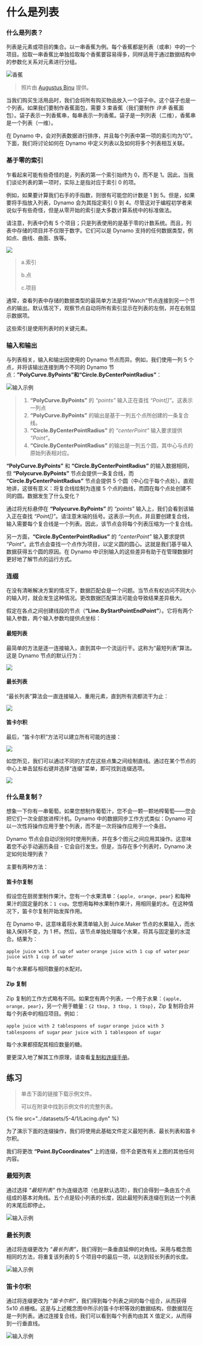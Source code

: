 # 什么是列表

### 什么是列表？

列表是元素或项目的集合。以一串香蕉为例。每个香蕉都是列表（或串）中的一个项目。拾取一串香蕉比单独拾取每个香蕉要容易得多，同样适用于通过数据结构中的参数化关系对元素进行分组。

![香蕉](../images/5-4/1/Bananas\_white\_background\_DS.jpg)

> 照片由 [Augustus Binu](https://commons.wikimedia.org/wiki/File:Bananas\_white\_background\_DS.jpg?fastcci\_from=11404890\&c1=11404890\&d1=15\&s=200\&a=list) 提供。

当我们购买生活用品时，我们会将所有购买物品放入一个袋子中。这个袋子也是一个列表。如果我们要制作香蕉面包，需要 3 束香蕉（我们要制作 _许多_ 香蕉面包）。袋子表示一列香蕉串，每串表示一列香蕉。袋子是一列列表（二维），香蕉串是一个列表（一维）。

在 Dynamo 中，会对列表数据进行排序，并且每个列表中第一项的索引均为“0”。下面，我们将讨论如何在 Dynamo 中定义列表以及如何将多个列表相互关联。

### 基于零的索引

乍看起来可能有些奇怪的是，列表的第一个索引始终为 0，而不是 1。因此，当我们谈论列表的第一项时，实际上是指对应于索引 0 的项。

例如，如果要计算我们右手的手指数，则很有可能您的计数是 1 到 5。但是，如果要将手指放入列表，Dynamo 会为其指定索引 0 到 4。尽管这对于编程初学者来说似乎有些奇怪，但是从零开始的索引是大多数计算系统中的标准做法。

请注意，列表中仍有 5 个项目；只是列表使用的是基于零的计数系统。而且，列表中存储的项目并不仅限于数字。它们可以是 Dynamo 支持的任何数据类型，例如点、曲线、曲面、族等。

![](../images/5-4/1/what'salist-zerobasedindices.jpg)

> a.索引
>
> b.点
>
> c.项目

通常，查看列表中存储的数据类型的最简单方法是将“Watch”节点连接到另一个节点的输出。默认情况下，观察节点自动将所有索引显示在列表的左侧，并在右侧显示数据项。

这些索引是使用列表时的关键元素。

### 输入和输出

与列表相关，输入和输出因使用的 Dynamo 节点而异。例如，我们使用一列 5 个点，并将该输出连接到两个不同的 Dynamo 节点：**”PolyCurve.ByPoints”**和**“Circle.ByCenterPointRadius”**：

![输入示例](../images/5-4/1/what'salist-inputsandoutputs.jpg)

> 1. **“PolyCurve.ByPoints”** 的 _“points”_ 输入正在查找 _“Point[]”_。这表示一列点
> 2. **“PolyCurve.ByPoints”** 的输出是基于一列五个点所创建的一条复合线。
> 3. **“Circle.ByCenterPointRadius”** 的 _“centerPoint”_ 输入要求提供 _“Point”_。
> 4. **“Circle.ByCenterPointRadius”** 的输出是一列五个圆，其中心与点的原始列表相对应。

**“PolyCurve.ByPoints”** 和 **“Circle.ByCenterPointRadius”** 的输入数据相同，但 **“Polycurve.ByPoints”** 节点会提供一条复合线，而 **“Circle.ByCenterPointRadius”** 节点会提供 5 个圆（中心位于每个点处）。直观地讲，这很有意义：将复合线绘制为连接 5 个点的曲线，而圆在每个点处创建不同的圆。数据发生了什么变化？

通过将光标悬停在 **“Polycurve.ByPoints”** 的 _“points”_ 输入上，我们会看到该输入正在查找 _“Point[]”_。请注意末端的括号。这表示一列点，并且要创建复合线，输入需要每个复合线是一个列表。因此，该节点会将每个列表压缩为一个复合线。

另一方面，**“Circle.ByCenterPointRadius”** 的 _“centerPoint”_ 输入要求提供 _“Point”_。此节点会查找一个点作为项目，以定义圆的圆心。这就是我们基于输入数据获得五个圆的原因。在 Dynamo 中识别输入的这些差异有助于在管理数据时更好地了解节点的运行方式。

### 连缀

在没有清晰解决方案的情况下，数据匹配会是一个问题。当节点有权访问不同大小的输入时，就会发生这种情况。更改数据匹配算法可能会导致结果差异极大。

假定在各点之间创建线段的节点（**“Line.ByStartPointEndPoint”**）。它将有两个输入参数，两个输入参数均提供点坐标：

#### 最短列表

最简单的方法是逐一连接输入，直到其中一个流运行干。这称为“最短列表”算法。这是 Dynamo 节点的默认行为：

![](../images/5-4/1/what'salist-lacing-shortest.jpg)

#### 最长列表

“最长列表”算法会一直连接输入、重用元素，直到所有流都流干为止：

![](../images/5-4/1/what'salist-lacing-longest.jpg)

#### 笛卡尔积

最后，“笛卡尔积”方法可以建立所有可能的连接：

![](../images/5-4/1/what'salist-lacing-cross.jpg)

如您所见，我们可以通过不同的方式在这些点集之间绘制直线。通过在某个节点的中心上单击鼠标右键并选择“连缀”菜单，即可找到连缀选项。

![](../images/5-4/1/what'salist-rightclicklacingopt.jpg)

### 什么是复制？

想象一下你有一串葡萄。如果您想制作葡萄汁，您不会一颗一颗地榨葡萄——您会把它们一次全部放进榨汁机。Dynamo 中的数据同步工作方式类似：Dynamo 可以一次性将操作应用于整个列表，而不是一次将操作应用于一个条目。

Dynamo 节点会自动识别何时使用列表，并在多个图元之间应用其操作。这意味着您不必手动遍历条目 - 它会自行发生。但是，当存在多个列表时，Dynamo 决定如何处理列表？

主要有两种方法：

#### 笛卡尔复制
假设您在厨房里制作果汁。您有一个水果清单：`{apple, orange, pear}` 和每种果汁的固定量的水：`1 cup`。您想用每种水果制作果汁，用相同量的水。在这种情况下，笛卡尔复制开始发挥作用。

在 Dynamo 中，这意味着将水果清单输入到 Juice.Maker 节点的水果输入，而水输入保持不变，为 1 杯。然后，该节点单独处理每个水果，将其与固定量的水混合。结果为：

`apple juice with 1 cup of water` `orange juice with 1 cup of water` `pear juice with 1 cup of water`

每个水果都与相同数量的水配对。

#### Zip 复制
Zip 复制的工作方式略有不同。如果您有两个列表，一个用于水果：`{apple, orange, pear}`，另一个用于糖量：`{2 tbsp, 3 tbsp, 1 tbsp}`，Zip 复制将合并每个列表中的相应项目。例如：

`apple juice with 2 tablespoons of sugar` `orange juice with 3 tablespoons of sugar` `pear juice with 1 tablespoon of sugar`

每个水果都搭配其相应数量的糖。

要更深入地了解其工作原理，请查看[复制和连缀手册](https://github.com/DynamoDS/Dynamo/wiki/Replication-and-Replication-Guide-Part-1)。

## 练习

> 单击下面的链接下载示例文件。
>
> 可以在附录中找到示例文件的完整列表。

{% file src="../datasets/5-4/1/Lacing.dyn" %}

为了演示下面的连缀操作，我们将使用此基础文件定义最短列表、最长列表和笛卡尔积。

我们将更改 **“Point.ByCoordinates”** 上的连缀，但不会更改有关上图的其他任何内容。

### 最短列表

通过选择 _“最短列表”_ 作为连缀选项（也是默认选项），我们会得到一条由五个点组成的基本对角线。五个点是较小列表的长度，因此最短列表连缀在到达一个列表的末尾后即停止。

![输入示例](../images/5-4/1/what'salist-lacingexercise01.jpg)

### **最长列表**

通过将连缀更改为 _“最长列表”_，我们得到一条垂直延伸的对角线。采用与概念图相同的方法，将重复该列表的 5 个项目中的最后一项，以达到较长列表的长度。

![输入示例](../images/5-4/1/what'salist-lacingexercise02.jpg)

### **笛卡尔积**

通过将连缀更改为 _“笛卡尔积”_，我们得到每个列表之间的每个组合，从而获得 5x10 点栅格。这是与上述概念图中所示的笛卡尔积等效的数据结构，但数据现在是一列列表。通过连接复合线，我们可以看到每个列表均由其 X 值定义，从而得到一行垂直线。

![输入示例](../images/5-4/1/what'salist-lacingexercise03.jpg)
